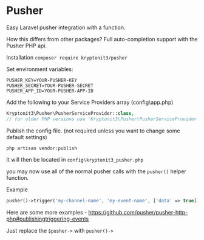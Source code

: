 # Pusher
Easy Laravel pusher integration with a function.

How this differs from other packages? Full auto-completion support with the Pusher PHP api.

Installation
`composer require kryptonit3/pusher`

Set environment variables:

~~~
PUSHER_KEY=YOUR-PUSHER-KEY
PUSHER_SECRET=YOUR-PUSHER-SECRET
PUSHER_APP_ID=YOUR-PUSHER-APP-ID
~~~

Add the following to your Service Providers array (config\app.php)
```php
Kryptonit3\Pusher\PusherServiceProvider::class,
// for older PHP versions use 'Kryptonit3\Pusher\PusherServiceProvider',
```

Publish the config file. (not required unless you want to change some default settings)
~~~
php artisan vendor:publish
~~~
It will then be located in `config\kryptonit3_pusher.php`

you may now use all of the normal pusher calls with the `pusher()` helper function.

Example
```php
pusher()->trigger('my-channel-name', 'my-event-name', ['data' => true]);
```

Here are some more examples - https://github.com/pusher/pusher-http-php#publishingtriggering-events

Just replace the `$pusher->` with `pusher()->`
